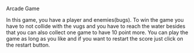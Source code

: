 Arcade Game

In this game, you have a player and enemies(bugs). To win the game you have to not collide with the vugs and you have to reach the water besides that you can also collect one game to have  10 point more. You can play the game as long as you like and if you want to restart the score just click on the restart button.

